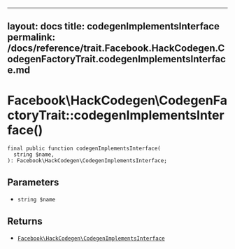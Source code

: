 
***

layout: docs
title: codegenImplementsInterface
permalink: /docs/reference/trait.Facebook.HackCodegen.CodegenFactoryTrait.codegenImplementsInterface.md
---







# Facebook\\HackCodegen\\CodegenFactoryTrait::codegenImplementsInterface()




``` Hack
final public function codegenImplementsInterface(
  string $name,
): Facebook\HackCodegen\CodegenImplementsInterface;
```




## Parameters




+ ` string $name `




## Returns




* [` Facebook\HackCodegen\CodegenImplementsInterface `](<class.Facebook.HackCodegen.CodegenImplementsInterface.md>)